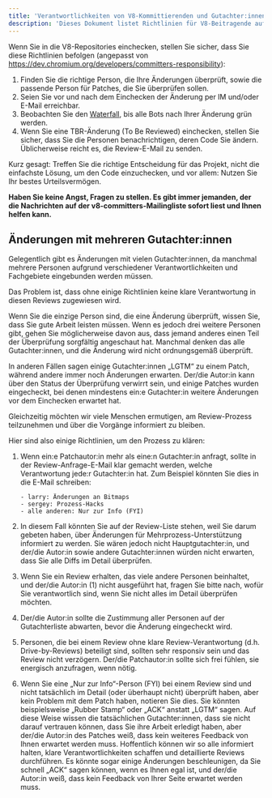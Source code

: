 ```yaml
---
title: 'Verantwortlichkeiten von V8-Kommittierenden und Gutachter:innen'
description: 'Dieses Dokument listet Richtlinien für V8-Beitragende auf.'
---
```

Wenn Sie in die V8-Repositories einchecken, stellen Sie sicher, dass Sie diese Richtlinien befolgen (angepasst von https://dev.chromium.org/developers/committers-responsibility):

1. Finden Sie die richtige Person, die Ihre Änderungen überprüft, sowie die passende Person für Patches, die Sie überprüfen sollen.
1. Seien Sie vor und nach dem Einchecken der Änderung per IM und/oder E-Mail erreichbar.
1. Beobachten Sie den [Waterfall](https://ci.chromium.org/p/v8/g/main/console), bis alle Bots nach Ihrer Änderung grün werden.
1. Wenn Sie eine TBR-Änderung (To Be Reviewed) einchecken, stellen Sie sicher, dass Sie die Personen benachrichtigen, deren Code Sie ändern. Üblicherweise reicht es, die Review-E-Mail zu senden.

Kurz gesagt: Treffen Sie die richtige Entscheidung für das Projekt, nicht die einfachste Lösung, um den Code einzuchecken, und vor allem: Nutzen Sie Ihr bestes Urteilsvermögen.

**Haben Sie keine Angst, Fragen zu stellen. Es gibt immer jemanden, der die Nachrichten auf der v8-committers-Mailingliste sofort liest und Ihnen helfen kann.**

## Änderungen mit mehreren Gutachter:innen

Gelegentlich gibt es Änderungen mit vielen Gutachter:innen, da manchmal mehrere Personen aufgrund verschiedener Verantwortlichkeiten und Fachgebiete eingebunden werden müssen.

Das Problem ist, dass ohne einige Richtlinien keine klare Verantwortung in diesen Reviews zugewiesen wird.

Wenn Sie die einzige Person sind, die eine Änderung überprüft, wissen Sie, dass Sie gute Arbeit leisten müssen. Wenn es jedoch drei weitere Personen gibt, gehen Sie möglicherweise davon aus, dass jemand anderes einen Teil der Überprüfung sorgfältig angeschaut hat. Manchmal denken das alle Gutachter:innen, und die Änderung wird nicht ordnungsgemäß überprüft.

In anderen Fällen sagen einige Gutachter:innen „LGTM“ zu einem Patch, während andere immer noch Änderungen erwarten. Der/die Autor:in kann über den Status der Überprüfung verwirrt sein, und einige Patches wurden eingecheckt, bei denen mindestens ein:e Gutachter:in weitere Änderungen vor dem Einchecken erwartet hat.

Gleichzeitig möchten wir viele Menschen ermutigen, am Review-Prozess teilzunehmen und über die Vorgänge informiert zu bleiben.

Hier sind also einige Richtlinien, um den Prozess zu klären:

1. Wenn ein:e Patchautor:in mehr als eine:n Gutachter:in anfragt, sollte in der Review-Anfrage-E-Mail klar gemacht werden, welche Verantwortung jede:r Gutachter:in hat. Zum Beispiel könnten Sie dies in die E-Mail schreiben:

    ```
    - larry: Änderungen an Bitmaps
    - sergey: Prozess-Hacks
    - alle anderen: Nur zur Info (FYI)
    ```

1. In diesem Fall könnten Sie auf der Review-Liste stehen, weil Sie darum gebeten haben, über Änderungen für Mehrprozess-Unterstützung informiert zu werden. Sie wären jedoch nicht Hauptgutachter:in, und der/die Autor:in sowie andere Gutachter:innen würden nicht erwarten, dass Sie alle Diffs im Detail überprüfen.
1. Wenn Sie ein Review erhalten, das viele andere Personen beinhaltet, und der/die Autor:in (1) nicht ausgeführt hat, fragen Sie bitte nach, wofür Sie verantwortlich sind, wenn Sie nicht alles im Detail überprüfen möchten.
1. Der/die Autor:in sollte die Zustimmung aller Personen auf der Gutachterliste abwarten, bevor die Änderung eingecheckt wird.
1. Personen, die bei einem Review ohne klare Review-Verantwortung (d.h. Drive-by-Reviews) beteiligt sind, sollten sehr responsiv sein und das Review nicht verzögern. Der/die Patchautor:in sollte sich frei fühlen, sie energisch anzufragen, wenn nötig.
1. Wenn Sie eine „Nur zur Info“-Person (FYI) bei einem Review sind und nicht tatsächlich im Detail (oder überhaupt nicht) überprüft haben, aber kein Problem mit dem Patch haben, notieren Sie dies. Sie könnten beispielsweise „Rubber Stamp“ oder „ACK“ anstatt „LGTM“ sagen. Auf diese Weise wissen die tatsächlichen Gutachter:innen, dass sie nicht darauf vertrauen können, dass Sie ihre Arbeit erledigt haben, aber der/die Autor:in des Patches weiß, dass kein weiteres Feedback von Ihnen erwartet werden muss. Hoffentlich können wir so alle informiert halten, klare Verantwortlichkeiten schaffen und detaillierte Reviews durchführen. Es könnte sogar einige Änderungen beschleunigen, da Sie schnell „ACK“ sagen können, wenn es Ihnen egal ist, und der/die Autor:in weiß, dass kein Feedback von Ihrer Seite erwartet werden muss.
